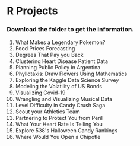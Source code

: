 # R Projects

### Download the folder to get the information.

1. What Makes a Legendary Pokemon?
2. Food Prices Forecasting
3. Degrees That Pay you Back
4. Clustering Heart Disease Patient Data
5. Planning Public Policy in Argentina
6. Phyllotaxis: Draw Flowers Using Mathematics
7. Exploring the Kaggle Data Science Survey
8. Modeling the Volatility of US Bonds
9. Visualizing Covid-19
10. Wrangling and Visualizing Musical Data
11. Level Difficulty in Candy Crush Saga
12. Scout your Athletics Team
13. Partnering to Protect You from Peril
14. What Your Heart Rate Is Telling You
15. Explore 538's Halloween Candy Rankings
16. Where Would You Open a Chipotle



